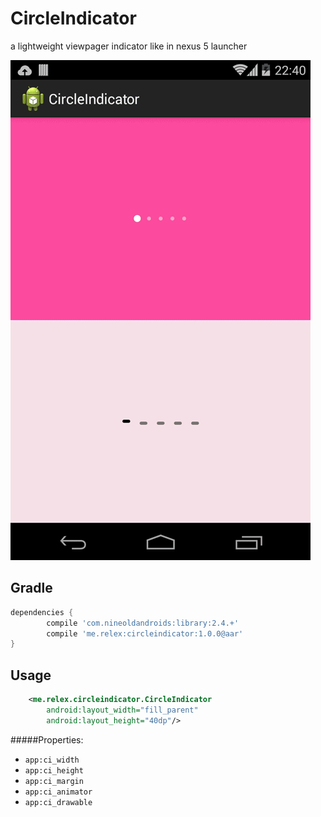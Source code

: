 CircleIndicator
===============
a lightweight viewpager indicator like in nexus 5 launcher 

![CircleIndicator](/screenshot.gif)

Gradle
------------
```groovy
dependencies {
        compile 'com.nineoldandroids:library:2.4.+'
        compile 'me.relex:circleindicator:1.0.0@aar'
}
```

Usage
--------
```xml
	<me.relex.circleindicator.CircleIndicator
        android:layout_width="fill_parent"
        android:layout_height="40dp"/>
```

#####Properties:

* `app:ci_width`
* `app:ci_height`
* `app:ci_margin`
* `app:ci_animator`
* `app:ci_drawable`


